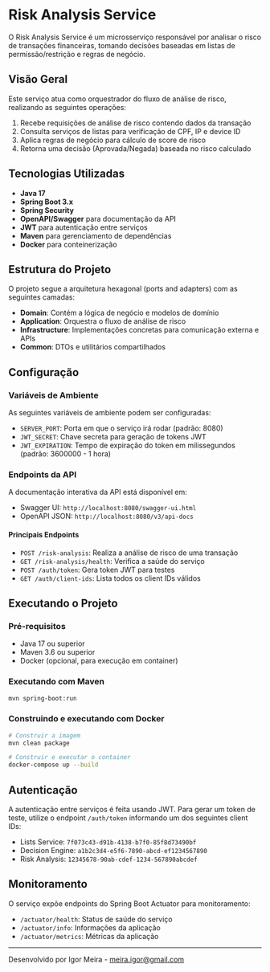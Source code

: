 # Risk Analysis Service

O Risk Analysis Service é um microsserviço responsável por analisar o risco de transações financeiras, tomando decisões baseadas em listas de permissão/restrição e regras de negócio.

## Visão Geral

Este serviço atua como orquestrador do fluxo de análise de risco, realizando as seguintes operações:

1. Recebe requisições de análise de risco contendo dados da transação
2. Consulta serviços de listas para verificação de CPF, IP e device ID
3. Aplica regras de negócio para cálculo de score de risco
4. Retorna uma decisão (Aprovada/Negada) baseada no risco calculado

## Tecnologias Utilizadas

- **Java 17**
- **Spring Boot 3.x**
- **Spring Security**
- **OpenAPI/Swagger** para documentação da API
- **JWT** para autenticação entre serviços
- **Maven** para gerenciamento de dependências
- **Docker** para conteinerização

## Estrutura do Projeto

O projeto segue a arquitetura hexagonal (ports and adapters) com as seguintes camadas:

- **Domain**: Contém a lógica de negócio e modelos de domínio
- **Application**: Orquestra o fluxo de análise de risco
- **Infrastructure**: Implementações concretas para comunicação externa e APIs
- **Common**: DTOs e utilitários compartilhados

## Configuração

### Variáveis de Ambiente

As seguintes variáveis de ambiente podem ser configuradas:

- `SERVER_PORT`: Porta em que o serviço irá rodar (padrão: 8080)
- `JWT_SECRET`: Chave secreta para geração de tokens JWT
- `JWT_EXPIRATION`: Tempo de expiração do token em milissegundos (padrão: 3600000 - 1 hora)

### Endpoints da API

A documentação interativa da API está disponível em:
- Swagger UI: `http://localhost:8080/swagger-ui.html`
- OpenAPI JSON: `http://localhost:8080/v3/api-docs`

#### Principais Endpoints

- `POST /risk-analysis`: Realiza a análise de risco de uma transação
- `GET /risk-analysis/health`: Verifica a saúde do serviço
- `POST /auth/token`: Gera token JWT para testes
- `GET /auth/client-ids`: Lista todos os client IDs válidos

## Executando o Projeto

### Pré-requisitos

- Java 17 ou superior
- Maven 3.6 ou superior
- Docker (opcional, para execução em container)

### Executando com Maven

```bash
mvn spring-boot:run
```

### Construindo e executando com Docker

```bash
# Construir a imagem
mvn clean package

# Construir e executar o container
docker-compose up --build
```

## Autenticação

A autenticação entre serviços é feita usando JWT. Para gerar um token de teste, utilize o endpoint `/auth/token` informando um dos seguintes client IDs:

- Lists Service: `7f073c43-d91b-4138-b7f0-85f8d73490bf`
- Decision Engine: `a1b2c3d4-e5f6-7890-abcd-ef1234567890`
- Risk Analysis: `12345678-90ab-cdef-1234-567890abcdef`

## Monitoramento

O serviço expõe endpoints do Spring Boot Actuator para monitoramento:

- `/actuator/health`: Status de saúde do serviço
- `/actuator/info`: Informações da aplicação
- `/actuator/metrics`: Métricas da aplicação


---

Desenvolvido por Igor Meira - [meira.igor@gmail.com](mailto:meira.igor@gmail.com)

